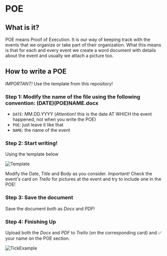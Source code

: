 # POE

## What is it?

POE means Proof of Execution. It is our way of keeping track with the events that we organize or take part of their organization. What this means is that for each and every event we create a word document with details about the event and usually we attach a picture too. 

## How to write a POE

*IMPORTANT!*
Use the template from this repository!

### Step 1: Modify the name of the file using the following convention: (DATE)(POE)NAME.docx

 * `DATE`: MM.DD.YYYY  (*Attention!* this is the date AT WHICH the event happened, not when you write the POE)
 * `POE`: just leave it like that
 * `NAME`: the name of the event

### Step 2: Start writing!

Using the template below

![Template]()

Modify the Date, Title and Body as you consider. 
*Important!* Check the event's card on *Trello* for pictures at the event and try to include one in the POE!

### Step 3: Save the document

Save the document *both* as *Docx* and *PDF*!

### Step 4: Finishing Up

Upload both the *Docx* and *PDF* to *Trello* (on the corresponding card) and :white_check_mark: your name on the POE section.

![TickExample]()
